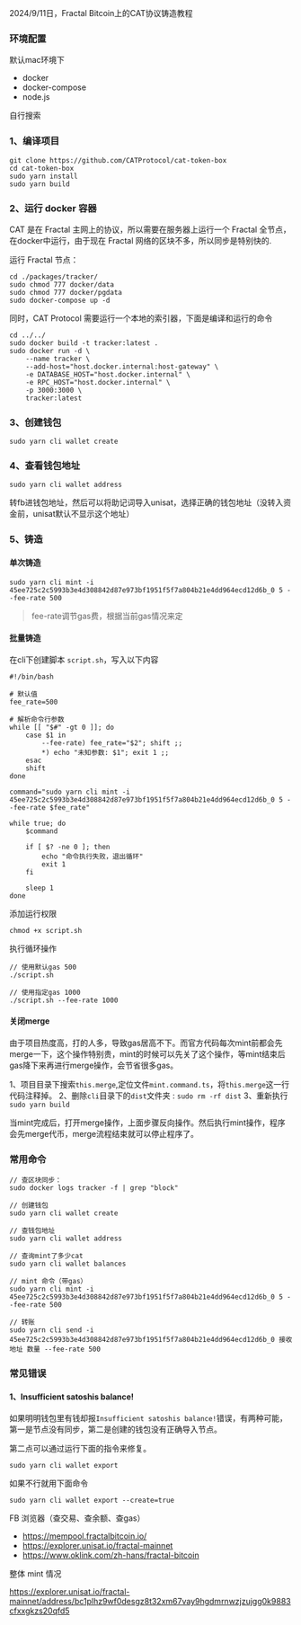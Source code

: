 2024/9/11日，Fractal Bitcoin上的CAT协议铸造教程

### 环境配置

默认mac环境下

- docker
- docker-compose
- node.js

自行搜索

### 1、编译项目
```
git clone https://github.com/CATProtocol/cat-token-box
cd cat-token-box
sudo yarn install
sudo yarn build
```

### 2、运行 docker 容器

CAT 是在 Fractal 主网上的协议，所以需要在服务器上运行一个 Fractal 全节点，在docker中运行，由于现在 Fractal 网络的区块不多，所以同步是特别快的.

运行 Fractal 节点：
```
cd ./packages/tracker/
sudo chmod 777 docker/data
sudo chmod 777 docker/pgdata
sudo docker-compose up -d
```

同时，CAT Protocol 需要运行一个本地的索引器，下面是编译和运行的命令
```
cd ../../
sudo docker build -t tracker:latest .
sudo docker run -d \
    --name tracker \
    --add-host="host.docker.internal:host-gateway" \
    -e DATABASE_HOST="host.docker.internal" \
    -e RPC_HOST="host.docker.internal" \
    -p 3000:3000 \
    tracker:latest
```

### 3、创建钱包

```
sudo yarn cli wallet create
```

### 4、查看钱包地址
```
sudo yarn cli wallet address
```

转fb进钱包地址，然后可以将助记词导入unisat，选择正确的钱包地址（没转入资金前，unisat默认不显示这个地址）

### 5、铸造

#### 单次铸造

```
sudo yarn cli mint -i 45ee725c2c5993b3e4d308842d87e973bf1951f5f7a804b21e4dd964ecd12d6b_0 5 --fee-rate 500
```

>fee-rate调节gas费，根据当前gas情况来定


#### 批量铸造

在cli下创建脚本 `script.sh`，写入以下内容

```
#!/bin/bash

# 默认值
fee_rate=500

# 解析命令行参数
while [[ "$#" -gt 0 ]]; do
    case $1 in
        --fee-rate) fee_rate="$2"; shift ;;
        *) echo "未知参数: $1"; exit 1 ;;
    esac
    shift
done

command="sudo yarn cli mint -i 45ee725c2c5993b3e4d308842d87e973bf1951f5f7a804b21e4dd964ecd12d6b_0 5 --fee-rate $fee_rate"

while true; do
    $command

    if [ $? -ne 0 ]; then
        echo "命令执行失败，退出循环"
        exit 1
    fi

    sleep 1
done

```

添加运行权限

```
chmod +x script.sh
```

执行循环操作

```
// 使用默认gas 500
./script.sh

// 使用指定gas 1000
./script.sh --fee-rate 1000
```

#### 关闭merge

由于项目热度高，打的人多，导致gas居高不下。而官方代码每次mint前都会先merge一下，这个操作特别贵，mint的时候可以先关了这个操作，等mint结束后gas降下来再进行merge操作，会节省很多gas。

1、项目目录下搜索`this.merge`,定位文件`mint.command.ts`，将`this.merge`这一行代码注释掉。
2、删除`cli`目录下的`dist`文件夹 : `sudo rm -rf dist`
3、重新执行`sudo yarn build`

当mint完成后，打开merge操作，上面步骤反向操作。然后执行mint操作，程序会先merge代币，merge流程结束就可以停止程序了。

### 常用命令

```
// 查区块同步：
sudo docker logs tracker -f | grep "block"

// 创建钱包
sudo yarn cli wallet create

// 查钱包地址
sudo yarn cli wallet address

// 查询mint了多少cat
sudo yarn cli wallet balances

// mint 命令（带gas）
sudo yarn cli mint -i 45ee725c2c5993b3e4d308842d87e973bf1951f5f7a804b21e4dd964ecd12d6b_0 5 --fee-rate 500

// 转账
sudo yarn cli send -i 45ee725c2c5993b3e4d308842d87e973bf1951f5f7a804b21e4dd964ecd12d6b_0 接收地址 数量 --fee-rate 500
```

### 常见错误

#### 1、Insufficient satoshis balance!

如果明明钱包里有钱却报`Insufficient satoshis balance!`错误，有两种可能，第一是节点没有同步，第二是创建的钱包没有正确导入节点。

第二点可以通过运行下面的指令来修复。

```
sudo yarn cli wallet export
```

如果不行就用下面命令
```
sudo yarn cli wallet export --create=true
```


FB 浏览器（查交易、查余额、查gas）

- https://mempool.fractalbitcoin.io/
- https://explorer.unisat.io/fractal-mainnet
- https://www.oklink.com/zh-hans/fractal-bitcoin


整体 mint 情况

https://explorer.unisat.io/fractal-mainnet/address/bc1plhz9wf0desgz8t32xm67vay9hgdmrnwzjzujgg0k9883cfxxgkzs20qfd5